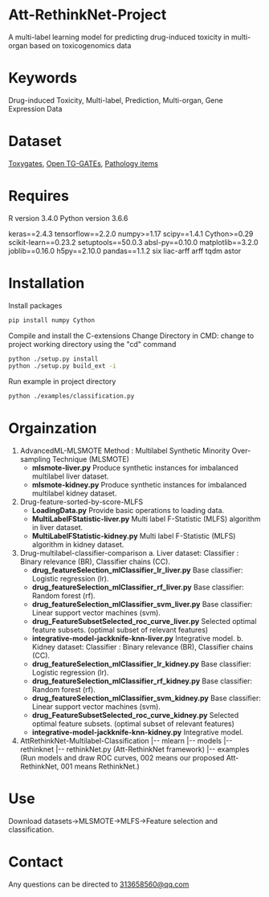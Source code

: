 # Att-RethinkNet-Project
A multi-label learning model for predicting drug-induced toxicity in multi-organ based on toxicogenomics data


# Keywords
Drug-induced Toxicity, Multi-label, Prediction, Multi-organ, Gene Expression Data


# Dataset
[Toxygates](https://toxygates.nibiohn.go.jp/toxygates/), [Open TG-GATEs](https://toxico.nibiohn.go.jp/english/), [Pathology items](https://dbarchive.biosciencedbc.jp/en/open-tggates/download.html)


# Requires
R version 3.4.0
Python version 3.6.6

keras==2.4.3
tensorflow==2.2.0
numpy>=1.17
scipy==1.4.1
Cython>=0.29
scikit-learn==0.23.2
setuptools==50.0.3
absl-py==0.10.0
matplotlib==3.2.0
joblib==0.16.0
h5py==2.10.0
pandas==1.1.2
six
liac-arff
arff
tqdm
astor


# Installation
Install packages
```bash
pip install numpy Cython
```

Compile and install the C-extensions
Change Directory in CMD: change to project working directory using the "cd" command
```bash
python ./setup.py install
python ./setup.py build_ext -i
```

Run example in project directory
```bash
python ./examples/classification.py
```


# Orgainzation  
1.	AdvancedML-MLSMOTE 
    Method : Multilabel Synthetic Minority Over-sampling Technique (MLSMOTE)
    * **mlsmote-liver.py** Produce synthetic instances for imbalanced multilabel liver dataset. 
	* **mlsmote-kidney.py** Produce synthetic instances for imbalanced multilabel kidney dataset. 
2.	Drug-feature-sorted-by-score-MLFS 
    * **LoadingData.py** Provide basic operations to loading data.
	* **MultiLabelFStatistic-liver.py** Multi label F-Statistic (MLFS) algorithm in liver dataset.
	* **MultiLabelFStatistic-kidney.py** Multi label F-Statistic (MLFS) algorithm in kidney dataset. 
3.	Drug-multilabel-classifier-comparison
    a. Liver dataset:
	Classifier : Binary relevance (BR), Classifier chains (CC).
    * **drug_featureSelection_mlClassifier_lr_liver.py** Base classifier: Logistic regression (lr). 
	* **drug_featureSelection_mlClassifier_rf_liver.py** Base classifier: Random forest (rf). 
	* **drug_featureSelection_mlClassifier_svm_liver.py** Base classifier: Linear support vector machines (svm). 
    * **drug_FeatureSubsetSelected_roc_curve_liver.py** Selected optimal feature subsets. (optimal subset of relevant features)
	* **integrative-model-jackknife-knn-liver.py** Integrative model.
	b. Kidney dataset:
	Classifier : Binary relevance (BR), Classifier chains (CC).
    * **drug_featureSelection_mlClassifier_lr_kidney.py** Base classifier: Logistic regression (lr). 
	* **drug_featureSelection_mlClassifier_rf_kidney.py** Base classifier: Random forest (rf). 
	* **drug_featureSelection_mlClassifier_svm_kidney.py** Base classifier: Linear support vector machines (svm). 
    * **drug_FeatureSubsetSelected_roc_curve_kidney.py** Selected optimal feature subsets. (optimal subset of relevant features)
	* **integrative-model-jackknife-knn-kidney.py** Integrative model.
4.	AttRethinkNet-Multilabel-Classification
    |-- mlearn
       |-- models
	      |-- rethinknet
		     |-- rethinkNet.py (Att-RethinkNet framework)
    |-- examples (Run models and draw ROC curves, 002 means our proposed Att-RethinkNet, 001 means RethinkNet.)

 
# Use
Download datasets->MLSMOTE->MLFS->Feature selection and classification.


# Contact
Any questions can be directed to 313658560@qq.com